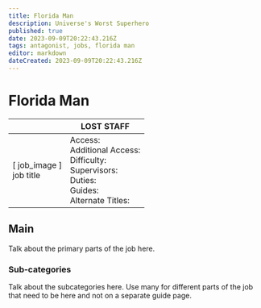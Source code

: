 ```yaml
---
title: Florida Man
description: Universe's Worst Superhero
published: true
date: 2023-09-09T20:22:43.216Z
tags: antagonist, jobs, florida man
editor: markdown
dateCreated: 2023-09-09T20:22:43.216Z
---
```


# Florida Man

|                             | LOST STAFF                                                                                   |
|-----------------------------|----------------------------------------------------------------------------------------------|
| \[ job_image ]<br>job title | Access:<br>Additional Access:<br>Difficulty:<br>Supervisors:<br>Duties:<br>Guides:<br>Alternate Titles: |

## Main 
Talk about the primary parts of the job here.


### Sub-categories
Talk about the subcategories here. Use many for different parts of the job that need to be here and not on a separate guide page.